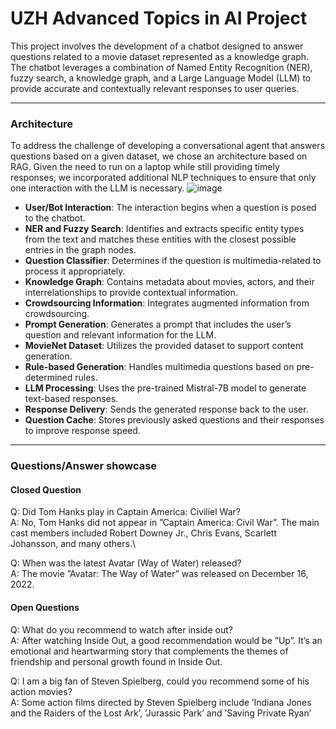 # UZH Advanced Topics in AI Project
This project involves the development of a chatbot designed to answer questions related to a movie dataset represented as a knowledge graph. The chatbot leverages a combination of Named Entity Recognition (NER), fuzzy search, a knowledge graph, and a Large Language Model (LLM) to provide accurate and contextually relevant responses to user queries.

------
### Architecture
To address the challenge of developing a conversational agent that answers questions based on a given dataset, we chose an architecture based on RAG. Given the need to run on a laptop while still providing timely responses, we incorporated additional NLP techniques to ensure that only one interaction with the LLM is necessary.
![image](https://github.com/theoliver7/uzh-advanced-topics-in-ai/assets/10463395/185509da-f323-434b-bb26-1dd022274b7e)
- **User/Bot Interaction**: The interaction begins when a question is posed to the chatbot.
- **NER and Fuzzy Search**: Identifies and extracts specific entity types from the text and matches these entities with the closest possible entries in the graph nodes.
- **Question Classifier**: Determines if the question is multimedia-related to process it appropriately.
- **Knowledge Graph**: Contains metadata about movies, actors, and their interrelationships to provide contextual information.
- **Crowdsourcing Information**: Integrates augmented information from crowdsourcing.
- **Prompt Generation**: Generates a prompt that includes the user’s question and relevant information for the LLM.
- **MovieNet Dataset**: Utilizes the provided dataset to support content generation.
- **Rule-based Generation**: Handles multimedia questions based on pre-determined rules.
- **LLM Processing**: Uses the pre-trained Mistral-7B model to generate text-based responses.
- **Response Delivery**: Sends the generated response back to the user.
- **Question Cache**: Stores previously asked questions and their responses to improve response speed.


------
### Questions/Answer showcase
#### Closed Question
Q: Did Tom Hanks play in Captain America: Civiliel War?\
A: No, Tom Hanks did not appear in ”Captain America: Civil War”. The main cast members included Robert Downey Jr., Chris Evans, Scarlett Johansson, and many others.\


Q: When was the latest Avatar (Way of Water) released?\
A: The movie ”Avatar: The Way of Water” was released on December 16, 2022.


#### Open Questions
Q: What do you recommend to watch after inside out?\
A: After watching Inside Out, a good recommendation would be ”Up”. It’s an emotional and heartwarming story that complements the themes of friendship and personal growth found in Inside Out.


Q: I am a big fan of Steven Spielberg, could you recommend some of his action movies?\
A: Some action films directed by Steven Spielberg include ’Indiana Jones and the Raiders of the Lost Ark’, ’Jurassic Park’ and ’Saving Private Ryan’
